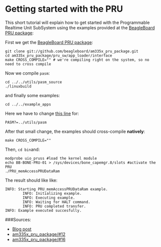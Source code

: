 # Getting started with the PRU

This short tutorial will explain how to get started with the Programmable Realtime Unit SubSystem using the examples provided at the [BeagleBoard PRU package](https://github.com/beagleboard/am335x_pru_package): 

First we get the [BeagleBoard PRU package](https://github.com/beagleboard/am335x_pru_package):
```
git clone git://github.com/beagleboard/am335x_pru_package.git
cd am335x_pru_package/pru_sw/app_loader/interface
make CROSS_COMPILE="" # we're compiling right on the system, so no need to cross compile
```
Now we compile `pasm`:
```
cd ../../utils/pasm_source
./linuxbuild
```
and finally some examples:
```
cd ../../example_apps
```
Here we have to change [this line](https://github.com/beagleboard/am335x_pru_package/blob/master/pru_sw/example_apps/Makefile#L8) for:
```
PASM?=../utils/pasm
```
After that small change, the examples should cross-compile **natively**:
```
make CROSS_COMPILE=""
```
Then, `cd bin`and:
```
modprobe uio_pruss #load the kernel module
echo BB-BONE-PRU-01 > /sys/devices/bone_capemgr.8/slots #activate the PRU
./PRU_memAccessPRUDataRam
```
The result should like like:
```
INFO: Starting PRU_memAccessPRUDataRam example.
        INFO: Initializing example.
        INFO: Executing example.
        INFO: Waiting for HALT command.
        INFO: PRU completed transfer.
INFO: Example executed succesfully.
```

###Sources:
- [Blog post](http://boxysean.com/blog/2012/08/12/first-steps-with-the-beaglebone-pru/)
- [am335x_pru_package/#12](https://github.com/beagleboard/am335x_pru_package/issues/12)
- [am335x_pru_package/#16](https://github.com/beagleboard/am335x_pru_package/issues/16)
